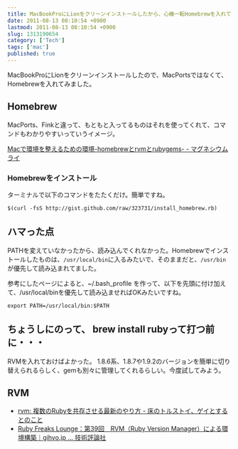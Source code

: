 ```yaml
---
title: MacBookProにLionをクリーンインストールしたから、心機一転Homebrewを入れてみた
date: 2011-08-13 08:10:54 +0900
lastmod: 2011-08-13 08:10:54 +0900
slug: 1313190654
category: ['Tech']
tags: ['mac']
published: true
---
```


MacBookProにLionをクリーンインストールしたので、MacPortsではなくて、Homebrewを入れてみました。


## Homebrew

MacPorts、Finkと違って、もともと入ってるものはそれを使ってくれて、コマンドもわかりやすいっていうイメージ。

[Macで環境を整えるための環境-homebrewとrvmとrubygems- - マグネシウムライ](http://d.hatena.ne.jp/kakkunpakkun/20100921/1285075762)


### Homebrewをインストール

ターミナルで以下のコマンドをたたくだけ。簡単ですね。

```
$(curl -fsS http://gist.github.com/raw/323731/install_homebrew.rb)
```

## ハマった点

PATHを変えていなかったから、読み込んでくれなかった。Homebrewでインストールしたものは、`/usr/local/bin`に入るみたいで、そのままだと、`/usr/bin`が優先して読み込まれてました。

参考にしたページによると、~/.bash_profile を作って、以下を先頭に付け加えて、/usr/local/binを優先して読み込ませればOKみたいですね。

```
export PATH=/usr/local/bin:$PATH
```

## ちょうしにのって、 brew install rubyって打つ前に・・・
RVMを入れておけばよかった。
1.8.6系、1.8.7や1.9.2のバージョンを簡単に切り替えられるらしく、gemも別々に管理してくれるらしい。今度試してみよう。



## RVM

- [rvm: 複数のRubyを共存させる最新のやり方 - 床のトルストイ、ゲイとするとのこと](http://d.hatena.ne.jp/mirakui/20100502/1272849327)
- [Ruby Freaks Lounge：第39回　RVM（Ruby Version Manager）による環境構築｜gihyo.jp … 技術評論社](http://gihyo.jp/dev/serial/01/ruby/0039)
